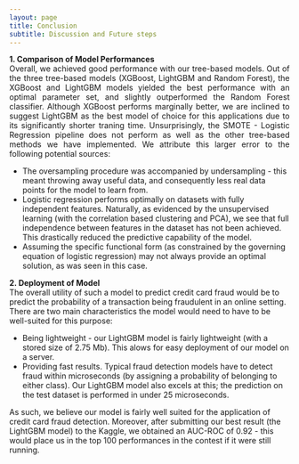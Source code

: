 ```yaml
---
layout: page
title: Conclusion
subtitle: Discussion and Future steps
---
```


<p style="text-align: justify;">
  <b>1. Comparison of Model Performances </b>
  <br>
Overall, we achieved good performance with our tree-based models. Out of the three tree-based models (XGBoost, LightGBM and Random Forest), the XGBoost and LightGBM models yielded the best performance with an optimal parameter set, and slightly outperformed the Random Forest classifier. Although XGBoost performs marginally better, we are inclined to suggest LightGBM as the best model of choice for this applications due to its significantly shorter traning time. Unsurprisingly, the SMOTE - Logistic Regression pipeline does not perform as well as the other tree-based methods we have implemented. We attribute this larger error to the following potential sources:
  <ul>
    <li>The oversampling procedure was accompanied by undersampling - this meant throwing away useful data, and consequently less real data points for the model to learn from.
     <li> Logistic regression performs optimally on datasets with fully independent features. Naturally, as evidenced by the unsupervised learning (with the correlation based clustering and PCA), we see that full independence between features in the dataset has not been achieved. This drastically reduced the predictive capability of the model.
     <li> Assuming the specific functional form (as constrained by the governing equation of logistic regression) may not always provide an optimal solution, as was seen in this case. </li>
   </ul>

<b>2. Deployment of Model </b>
  <br>
  The overall utility of such a model to predict credit card fraud would be to predict the probability of a transaction being fraudulent in an online setting. There are two main characteristics the model would need to have to be well-suited for this purpose:
  <ul>
    <li>Being lightweight - our LightGBM model is fairly lightweight (with a stored size of 2.75 Mb). This alows for easy deployment of our model on a server. </li>
    <li>Providing fast results. Typical fraud detection models have to detect fraud within microseconds (by assigning a probability of belonging to either class). Our LightGBM model also excels at this; the prediction on the test dataset is performed in under 25 microseconds. </li>
  </ul>
  As such, we believe our model is fairly well suited for the application of credit card fraud detection. Moreover, after submitting our best result (the LightGBM model) to the Kaggle, we obtained an AUC-ROC of 0.92 - this would place us in the top 100 performances in the contest if it were still running.
</p>      
